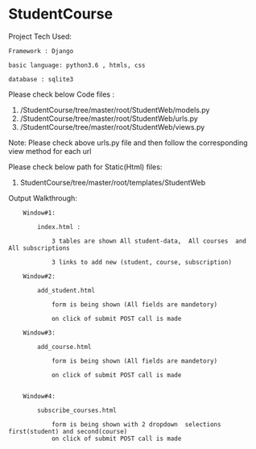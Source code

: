 # StudentCourse


Project Tech Used: 

    Framework : Django
  
    basic language: python3.6 , htmls, css
  
    database : sqlite3
  
  
Please check below Code files :
  1) /StudentCourse/tree/master/root/StudentWeb/models.py
  2) /StudentCourse/tree/master/root/StudentWeb/urls.py
  3) /StudentCourse/tree/master/root/StudentWeb/views.py
  
Note:  Please check above urls.py file and then follow the corresponding view method  for each url

Please check below path for Static(Html) files: 
  1) StudentCourse/tree/master/root/templates/StudentWeb


Output Walkthrough:

        Window#1:

            index.html :
            
                3 tables are shown All student-data,  All courses  and  All subscriptions

                3 links to add new (student, course, subscription)

        Window#2:
            
            add_student.html
            
                form is being shown (All fields are mandetory)
                
                on click of submit POST call is made
                
        Window#3:
            
            add_course.html
            
                form is being shown (All fields are mandetory)
                
                on click of submit POST call is made
                
           
        Window#4:
            
            subscribe_courses.html
            
                form is being shown with 2 dropdown  selections  first(student) and second(course)                
                on click of submit POST call is made
                
        
